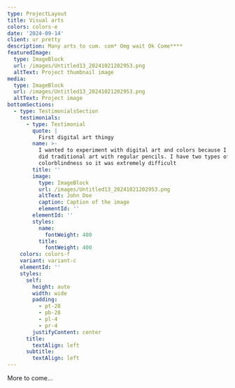 ```yaml
---
type: ProjectLayout
title: Visual arts
colors: colors-e
date: '2024-09-14'
client: ur pretty
description: Many arts to cum. com* Omg wait Ok Come****
featuredImage:
  type: ImageBlock
  url: /images/Untitled13_20241021202953.png
  altText: Project thumbnail image
media:
  type: ImageBlock
  url: /images/Untitled13_20241021202953.png
  altText: Project image
bottomSections:
  - type: TestimonialsSection
    testimonials:
      - type: Testimonial
        quote: |
          First digital art thingy
        name: >-
          I wanted to experiment with digital art and colors because I only ever
          did traditional art with regular pencils. I have two types of
          colorblindness so it was extremely difficult
        title: ''
        image:
          type: ImageBlock
          url: /images/Untitled13_20241021202953.png
          altText: John Doe
          caption: Caption of the image
          elementId: ''
        elementId: ''
        styles:
          name:
            fontWeight: 400
          title:
            fontWeight: 400
    colors: colors-f
    variant: variant-c
    elementId: ''
    styles:
      self:
        height: auto
        width: wide
        padding:
          - pt-28
          - pb-28
          - pl-4
          - pr-4
        justifyContent: center
      title:
        textAlign: left
      subtitle:
        textAlign: left
---
```

More to come...
